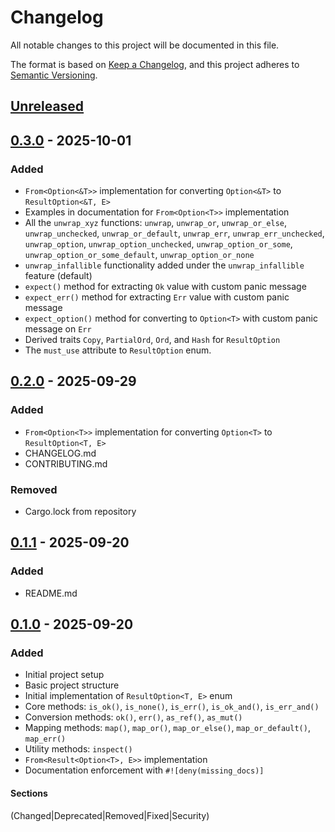 # Changelog

All notable changes to this project will be documented in this file.

The format is based on [Keep a Changelog](https://keepachangelog.com/en/1.0.0/),
and this project adheres to [Semantic Versioning](https://semver.org/spec/v2.0.0.html).

## [Unreleased]

## [0.3.0] - 2025-10-01

### Added

- `From<Option<&T>>` implementation for converting `Option<&T>` to `ResultOption<&T, E>`
- Examples in documentation for `From<Option<T>>` implementation
- All the `unwrap_xyz` functions: `unwrap`, `unwrap_or`, `unwrap_or_else`,
`unwrap_unchecked`, `unwrap_or_default`, `unwrap_err`, `unwrap_err_unchecked`,
`unwrap_option`, `unwrap_option_unchecked`, `unwrap_option_or_some`,
`unwrap_option_or_some_default`, `unwrap_option_or_none`
- `unwrap_infallible` functionality added under the `unwrap_infallible` feature (default)
- `expect()` method for extracting `Ok` value with custom panic message
- `expect_err()` method for extracting `Err` value with custom panic message
- `expect_option()` method for converting to `Option<T>` with custom panic message on `Err`
- Derived traits `Copy`, `PartialOrd`, `Ord`, and `Hash` for `ResultOption`
- The `must_use` attribute to `ResultOption` enum.

## [0.2.0] - 2025-09-29

### Added

- `From<Option<T>>` implementation for converting `Option<T>` to `ResultOption<T, E>`
- CHANGELOG.md
- CONTRIBUTING.md

### Removed

- Cargo.lock from repository

## [0.1.1] - 2025-09-20

### Added

- README.md

## [0.1.0] - 2025-09-20

### Added

- Initial project setup
- Basic project structure
- Initial implementation of `ResultOption<T, E>` enum
- Core methods: `is_ok()`, `is_none()`, `is_err()`, `is_ok_and()`, `is_err_and()`
- Conversion methods: `ok()`, `err()`, `as_ref()`, `as_mut()`
- Mapping methods: `map()`, `map_or()`, `map_or_else()`, `map_or_default()`, `map_err()`
- Utility methods: `inspect()`
- `From<Result<Option<T>, E>>` implementation
- Documentation enforcement with `#![deny(missing_docs)]`

#### Sections

(Changed|Deprecated|Removed|Fixed|Security)

[Unreleased]: https://github.com/tencek/result_option/compare/v0.3.0...HEAD
[0.3.0]: https://github.com/tencek/result_option/releases/tag/v0.3.0
[0.2.0]: https://github.com/tencek/result_option/releases/tag/v0.2.0
[0.1.1]: https://github.com/tencek/result_option/releases/tag/v0.1.1
[0.1.0]: https://github.com/tencek/result_option/releases/tag/v0.1.0
